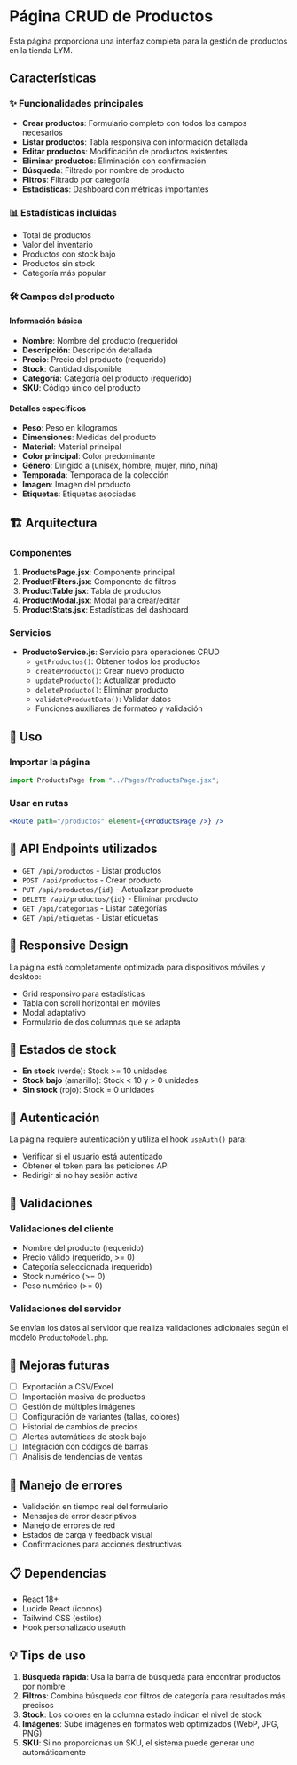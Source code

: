 # Página CRUD de Productos

Esta página proporciona una interfaz completa para la gestión de productos en la tienda LYM.

## Características

### ✨ Funcionalidades principales

- **Crear productos**: Formulario completo con todos los campos necesarios
- **Listar productos**: Tabla responsiva con información detallada
- **Editar productos**: Modificación de productos existentes
- **Eliminar productos**: Eliminación con confirmación
- **Búsqueda**: Filtrado por nombre de producto
- **Filtros**: Filtrado por categoría
- **Estadísticas**: Dashboard con métricas importantes

### 📊 Estadísticas incluidas

- Total de productos
- Valor del inventario
- Productos con stock bajo
- Productos sin stock
- Categoría más popular

### 🛠 Campos del producto

#### Información básica

- **Nombre**: Nombre del producto (requerido)
- **Descripción**: Descripción detallada
- **Precio**: Precio del producto (requerido)
- **Stock**: Cantidad disponible
- **Categoría**: Categoría del producto (requerido)
- **SKU**: Código único del producto

#### Detalles específicos

- **Peso**: Peso en kilogramos
- **Dimensiones**: Medidas del producto
- **Material**: Material principal
- **Color principal**: Color predominante
- **Género**: Dirigido a (unisex, hombre, mujer, niño, niña)
- **Temporada**: Temporada de la colección
- **Imagen**: Imagen del producto
- **Etiquetas**: Etiquetas asociadas

## 🏗 Arquitectura

### Componentes

1. **ProductsPage.jsx**: Componente principal
2. **ProductFilters.jsx**: Componente de filtros
3. **ProductTable.jsx**: Tabla de productos
4. **ProductModal.jsx**: Modal para crear/editar
5. **ProductStats.jsx**: Estadísticas del dashboard

### Servicios

- **ProductoService.js**: Servicio para operaciones CRUD
  - `getProductos()`: Obtener todos los productos
  - `createProducto()`: Crear nuevo producto
  - `updateProducto()`: Actualizar producto
  - `deleteProducto()`: Eliminar producto
  - `validateProductData()`: Validar datos
  - Funciones auxiliares de formateo y validación

## 🚀 Uso

### Importar la página

```jsx
import ProductsPage from "../Pages/ProductsPage.jsx";
```

### Usar en rutas

```jsx
<Route path="/productos" element={<ProductsPage />} />
```

## 🔧 API Endpoints utilizados

- `GET /api/productos` - Listar productos
- `POST /api/productos` - Crear producto
- `PUT /api/productos/{id}` - Actualizar producto
- `DELETE /api/productos/{id}` - Eliminar producto
- `GET /api/categorias` - Listar categorías
- `GET /api/etiquetas` - Listar etiquetas

## 📱 Responsive Design

La página está completamente optimizada para dispositivos móviles y desktop:

- Grid responsivo para estadísticas
- Tabla con scroll horizontal en móviles
- Modal adaptativo
- Formulario de dos columnas que se adapta

## 🎨 Estados de stock

- **En stock** (verde): Stock >= 10 unidades
- **Stock bajo** (amarillo): Stock < 10 y > 0 unidades
- **Sin stock** (rojo): Stock = 0 unidades

## 🔐 Autenticación

La página requiere autenticación y utiliza el hook `useAuth()` para:

- Verificar si el usuario está autenticado
- Obtener el token para las peticiones API
- Redirigir si no hay sesión activa

## 📝 Validaciones

### Validaciones del cliente

- Nombre del producto (requerido)
- Precio válido (requerido, >= 0)
- Categoría seleccionada (requerido)
- Stock numérico (>= 0)
- Peso numérico (>= 0)

### Validaciones del servidor

Se envían los datos al servidor que realiza validaciones adicionales según el modelo `ProductoModel.php`.

## 🎯 Mejoras futuras

- [ ] Exportación a CSV/Excel
- [ ] Importación masiva de productos
- [ ] Gestión de múltiples imágenes
- [ ] Configuración de variantes (tallas, colores)
- [ ] Historial de cambios de precios
- [ ] Alertas automáticas de stock bajo
- [ ] Integración con códigos de barras
- [ ] Análisis de tendencias de ventas

## 🐛 Manejo de errores

- Validación en tiempo real del formulario
- Mensajes de error descriptivos
- Manejo de errores de red
- Estados de carga y feedback visual
- Confirmaciones para acciones destructivas

## 📋 Dependencias

- React 18+
- Lucide React (iconos)
- Tailwind CSS (estilos)
- Hook personalizado `useAuth`

## 💡 Tips de uso

1. **Búsqueda rápida**: Usa la barra de búsqueda para encontrar productos por nombre
2. **Filtros**: Combina búsqueda con filtros de categoría para resultados más precisos
3. **Stock**: Los colores en la columna estado indican el nivel de stock
4. **Imágenes**: Sube imágenes en formatos web optimizados (WebP, JPG, PNG)
5. **SKU**: Si no proporcionas un SKU, el sistema puede generar uno automáticamente
